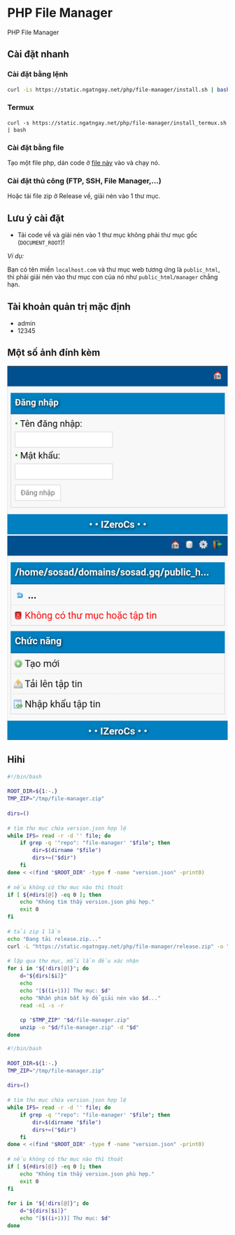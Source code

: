 # PHP File Manager

PHP File Manager

## Cài đặt nhanh

### Cài đặt bằng lệnh

```bash
curl -Ls https://static.ngatngay.net/php/file-manager/install.sh | bash -s -- "tên_thư_mục"
```

### Termux

```
curl -s https://static.ngatngay.net/php/file-manager/install_termux.sh | bash
```

### Cài đặt bằng file

Tạo một file php, dán code ở [file này](https://static.ngatngay.net/php/file-manager/install.txt) vào và chạy nó.

### Cài đặt thủ công (FTP, SSH, File Manager,...)

Hoặc tải file zip ở Release về, giải nén vào 1 thư mục.

## Lưu ý cài đặt

- Tải code về và giải nén vào 1 thư mục không phải thư mục gốc (`DOCUMENT_ROOT`)!

_Ví dụ:_

Bạn có tên miền `localhost.com` và thư mục web tương ứng là `public_html`, thì phải giải nén vào thư mục con của nó như `public_html/manager` chẳng hạn.

## Tài khoản quản trị mặc định

  * admin
  * 12345

## Một số ảnh đính kèm

![image](screenshot.png)
![image](screenshot1.png)

## Hihi

```bash
#!/bin/bash

ROOT_DIR=${1:-.}
TMP_ZIP="/tmp/file-manager.zip"

dirs=()

# tìm thư mục chứa version.json hợp lệ
while IFS= read -r -d '' file; do
    if grep -q '"repo": "file-manager' "$file"; then
        dir=$(dirname "$file")
        dirs+=("$dir")
    fi
done < <(find "$ROOT_DIR" -type f -name "version.json" -print0)

# nếu không có thư mục nào thì thoát
if [ ${#dirs[@]} -eq 0 ]; then
    echo "Không tìm thấy version.json phù hợp."
    exit 0
fi

# tải zip 1 lần
echo "Đang tải release.zip..."
curl -L "https://static.ngatngay.net/php/file-manager/release.zip" -o "$TMP_ZIP"

# lặp qua thư mục, mỗi lần đều xác nhận
for i in "${!dirs[@]}"; do
    d="${dirs[$i]}"
    echo
    echo "[$((i+1))] Thư mục: $d"
    echo "Nhấn phím bất kỳ để giải nén vào $d..."
    read -n1 -s -r

    cp "$TMP_ZIP" "$d/file-manager.zip"
    unzip -o "$d/file-manager.zip" -d "$d"
done
```

```bash
#!/bin/bash

ROOT_DIR=${1:-.}
TMP_ZIP="/tmp/file-manager.zip"

dirs=()

# tìm thư mục chứa version.json hợp lệ
while IFS= read -r -d '' file; do
    if grep -q '"repo": "file-manager' "$file"; then
        dir=$(dirname "$file")
        dirs+=("$dir")
    fi
done < <(find "$ROOT_DIR" -type f -name "version.json" -print0)

# nếu không có thư mục nào thì thoát
if [ ${#dirs[@]} -eq 0 ]; then
    echo "Không tìm thấy version.json phù hợp."
    exit 0
fi

for i in "${!dirs[@]}"; do
    d="${dirs[$i]}"
    echo "[$((i+1))] Thư mục: $d"
done
```
